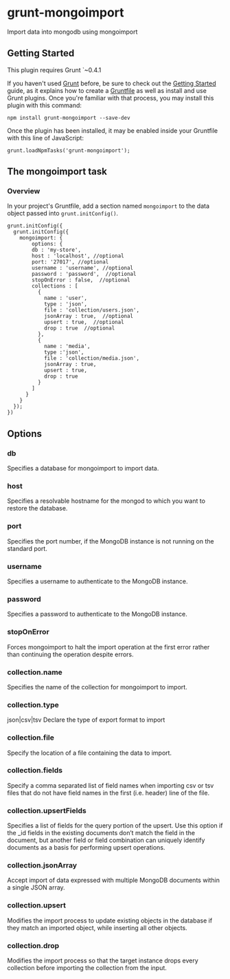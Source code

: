 # grunt-mongoimport

Import data into mongodb using mongoimport

## Getting Started
This plugin requires Grunt `~0.4.1

If you haven't used [Grunt](http://gruntjs.com/) before, be sure to check out the [Getting Started](http://gruntjs.com/getting-started) guide, as it explains how to create a [Gruntfile](http://gruntjs.com/sample-gruntfile) as well as install and use Grunt plugins. Once you're familiar with that process, you may install this plugin with this command:

```
npm install grunt-mongoimport --save-dev
```

Once the plugin has been installed, it may be enabled inside your Gruntfile with this line of JavaScript:

```
grunt.loadNpmTasks('grunt-mongoimport');
```

## The mongoimport task

### Overview
In your project's Gruntfile, add a section named `mongoimport` to the data object passed into `grunt.initConfig()`.

```
grunt.initConfig({
  grunt.initConfig({
    mongoimport: {
        options: {
        db : 'my-store',
        host : 'localhost', //optional
        port: '27017', //optional
        username : 'username', //optional
        password : 'password',  //optional
        stopOnError : false,  //optional
        collections : [
          { 
            name : 'user', 
            type : 'json', 
            file : 'collection/users.json', 
            jsonArray : true,  //optional
            upsert : true,  //optional
            drop : true  //optional
          }, 
          { 
            name : 'media', 
            type :'json', 
            file : 'collection/media.json', 
            jsonArray : true, 
            upsert : true,
            drop : true
          }
        ]
      }
    }
  });
})
```

## Options

### db
Specifies a database for mongoimport to import data.
### host
Specifies a resolvable hostname for the mongod to which you want to restore the database.
### port
Specifies the port number, if the MongoDB instance is not running on the standard port.
### username
Specifies a username to authenticate to the MongoDB instance.
### password
Specifies a password to authenticate to the MongoDB instance.
### stopOnError
Forces mongoimport to halt the import operation at the first error rather than continuing the operation despite errors.


### collection.name
Specifies the name of the collection for mongoimport to import.
### collection.type
json|csv|tsv Declare the type of export format to import 
### collection.file
Specify the location of a file containing the data to import.
### collection.fields
Specify a comma separated list of field names when importing csv or tsv files that do not have field names in the first (i.e. header) line of the file.
### collection.upsertFields
Specifies a list of fields for the query portion of the upsert. Use this option if the _id fields in the existing documents don’t match the field in the document, but another field or field combination can uniquely identify documents as a basis for performing upsert operations.
### collection.jsonArray
Accept import of data expressed with multiple MongoDB documents within a single JSON array.
### collection.upsert
Modifies the import process to update existing objects in the database if they match an imported object, while inserting all other objects.
### collection.drop
Modifies the import process so that the target instance drops every collection before importing the collection from the input.


